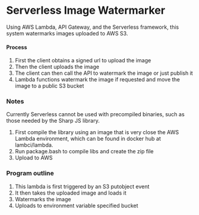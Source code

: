 Serverless Image Watermarker
=====
Using AWS Lambda, API Gateway, and the Serverless framework, this system watermarks images uploaded to AWS S3. 

#### Process
1. First the client obtains a signed url to upload the image
2. Then the client uploads the image
3. The client can then call the API to watermark the image or just publish it
4. Lambda functions watermark the image if requested and move the image to a public S3 bucket


### Notes
Currently Serverless cannot be used with precompiled binaries, such as those needed by the Sharp JS library.

1. First compile the library using an image that is very close the AWS Lambda environment, which can be found in docker hub at lambci/lambda.
2. Run package.bash to compile libs and create the zip file
3. Upload to AWS

### Program outline
1. This lambda is first triggered by an S3 putobject event
2. It then takes the uploaded image and loads it
3. Watermarks the image
4. Uploads to environment variable specified bucket